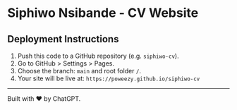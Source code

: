 
# Siphiwo Nsibande - CV Website

## Deployment Instructions

1. Push this code to a GitHub repository (e.g. `siphiwo-cv`).
2. Go to GitHub > Settings > Pages.
3. Choose the branch: `main` and root folder `/`.
4. Your site will be live at: `https://poweezy.github.io/siphiwo-cv`

---
Built with ❤️ by ChatGPT.
